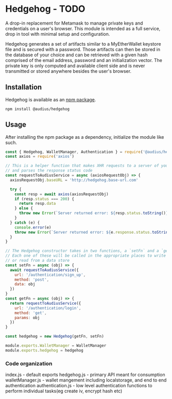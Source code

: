 # Hedgehog - TODO
A drop-in replacement for Metamask to manage private keys and credentials on a user's browser. This module is intended as a full service, drop in tool with minimal setup and configuration. 

Hedgehog generates a set of artifacts similar to a MyEtherWallet keystore file and is secured with a password. Those artifacts can then be stored in the database of your choice and can be retrieved with a given hash comprised of the email address, password and an initialization vector. The private key is only computed and available client side and is never transmitted or stored anywhere besides the user's browser.


## Installation
Hedgehog is available as an [npm package](). 

`npm install @audius/hedgehog`

## Usage
After installing the npm package as a dependency, initialize the module like such.

```js
const { Hedgehog, WalletManager, Authentication } = require('@audius/hedgehog')
const axios = require('axios')

// This is a helper function that makes XHR requests to a server of your choice
// and parses the response status code
const requestToAudiusService = async (axiosRequestObj) => {
  axiosRequestObj.baseURL = 'http://hedgehog.base-url.com'

  try {
    const resp = await axios(axiosRequestObj)
    if (resp.status === 200) {
      return resp.data
    } else {
      throw new Error(`Server returned error: ${resp.status.toString()} ${resp.data['error']}`)
    }
  } catch (e) {
    console.error(e)
    throw new Error(`Server returned error: ${e.response.status.toString()} ${e.response.data['error']}`)
  }
}

// The Hedgehog constructor takes in two functions, a `setFn` and a `getFn`. 
// Each one of these will be called in the appropriate places to write to
// or read from a data store
const setFn = async (obj) => {
  await requestToAudiusService({
    url: '/authentication/sign_up',
    method: 'post',
    data: obj
  })
}
const getFn = async (obj) => {
  return requestToAudiusService({
    url: '/authentication/login',
    method: 'get',
    params: obj
  })
}

const hedgehog = new Hedgehog(getFn, setFn)

module.exports.WalletManager = WalletManager
module.exports.hedgehog = hedgehog

```

### Code organization
index.js - default exports
hedgehog.js - primary API meant for consumption
walletManager.js - wallet mangement including localstorage, and end to end authentication
authentication.js - low level authentication functions to perform individual tasks(eg create iv, encrypt hash etc)